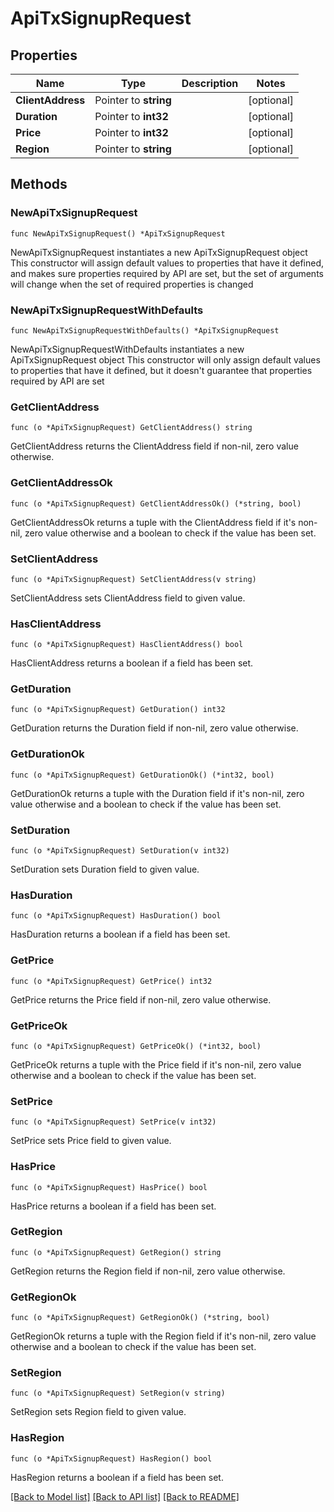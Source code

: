 # ApiTxSignupRequest

## Properties

Name | Type | Description | Notes
------------ | ------------- | ------------- | -------------
**ClientAddress** | Pointer to **string** |  | [optional] 
**Duration** | Pointer to **int32** |  | [optional] 
**Price** | Pointer to **int32** |  | [optional] 
**Region** | Pointer to **string** |  | [optional] 

## Methods

### NewApiTxSignupRequest

`func NewApiTxSignupRequest() *ApiTxSignupRequest`

NewApiTxSignupRequest instantiates a new ApiTxSignupRequest object
This constructor will assign default values to properties that have it defined,
and makes sure properties required by API are set, but the set of arguments
will change when the set of required properties is changed

### NewApiTxSignupRequestWithDefaults

`func NewApiTxSignupRequestWithDefaults() *ApiTxSignupRequest`

NewApiTxSignupRequestWithDefaults instantiates a new ApiTxSignupRequest object
This constructor will only assign default values to properties that have it defined,
but it doesn't guarantee that properties required by API are set

### GetClientAddress

`func (o *ApiTxSignupRequest) GetClientAddress() string`

GetClientAddress returns the ClientAddress field if non-nil, zero value otherwise.

### GetClientAddressOk

`func (o *ApiTxSignupRequest) GetClientAddressOk() (*string, bool)`

GetClientAddressOk returns a tuple with the ClientAddress field if it's non-nil, zero value otherwise
and a boolean to check if the value has been set.

### SetClientAddress

`func (o *ApiTxSignupRequest) SetClientAddress(v string)`

SetClientAddress sets ClientAddress field to given value.

### HasClientAddress

`func (o *ApiTxSignupRequest) HasClientAddress() bool`

HasClientAddress returns a boolean if a field has been set.

### GetDuration

`func (o *ApiTxSignupRequest) GetDuration() int32`

GetDuration returns the Duration field if non-nil, zero value otherwise.

### GetDurationOk

`func (o *ApiTxSignupRequest) GetDurationOk() (*int32, bool)`

GetDurationOk returns a tuple with the Duration field if it's non-nil, zero value otherwise
and a boolean to check if the value has been set.

### SetDuration

`func (o *ApiTxSignupRequest) SetDuration(v int32)`

SetDuration sets Duration field to given value.

### HasDuration

`func (o *ApiTxSignupRequest) HasDuration() bool`

HasDuration returns a boolean if a field has been set.

### GetPrice

`func (o *ApiTxSignupRequest) GetPrice() int32`

GetPrice returns the Price field if non-nil, zero value otherwise.

### GetPriceOk

`func (o *ApiTxSignupRequest) GetPriceOk() (*int32, bool)`

GetPriceOk returns a tuple with the Price field if it's non-nil, zero value otherwise
and a boolean to check if the value has been set.

### SetPrice

`func (o *ApiTxSignupRequest) SetPrice(v int32)`

SetPrice sets Price field to given value.

### HasPrice

`func (o *ApiTxSignupRequest) HasPrice() bool`

HasPrice returns a boolean if a field has been set.

### GetRegion

`func (o *ApiTxSignupRequest) GetRegion() string`

GetRegion returns the Region field if non-nil, zero value otherwise.

### GetRegionOk

`func (o *ApiTxSignupRequest) GetRegionOk() (*string, bool)`

GetRegionOk returns a tuple with the Region field if it's non-nil, zero value otherwise
and a boolean to check if the value has been set.

### SetRegion

`func (o *ApiTxSignupRequest) SetRegion(v string)`

SetRegion sets Region field to given value.

### HasRegion

`func (o *ApiTxSignupRequest) HasRegion() bool`

HasRegion returns a boolean if a field has been set.


[[Back to Model list]](../README.md#documentation-for-models) [[Back to API list]](../README.md#documentation-for-api-endpoints) [[Back to README]](../README.md)


